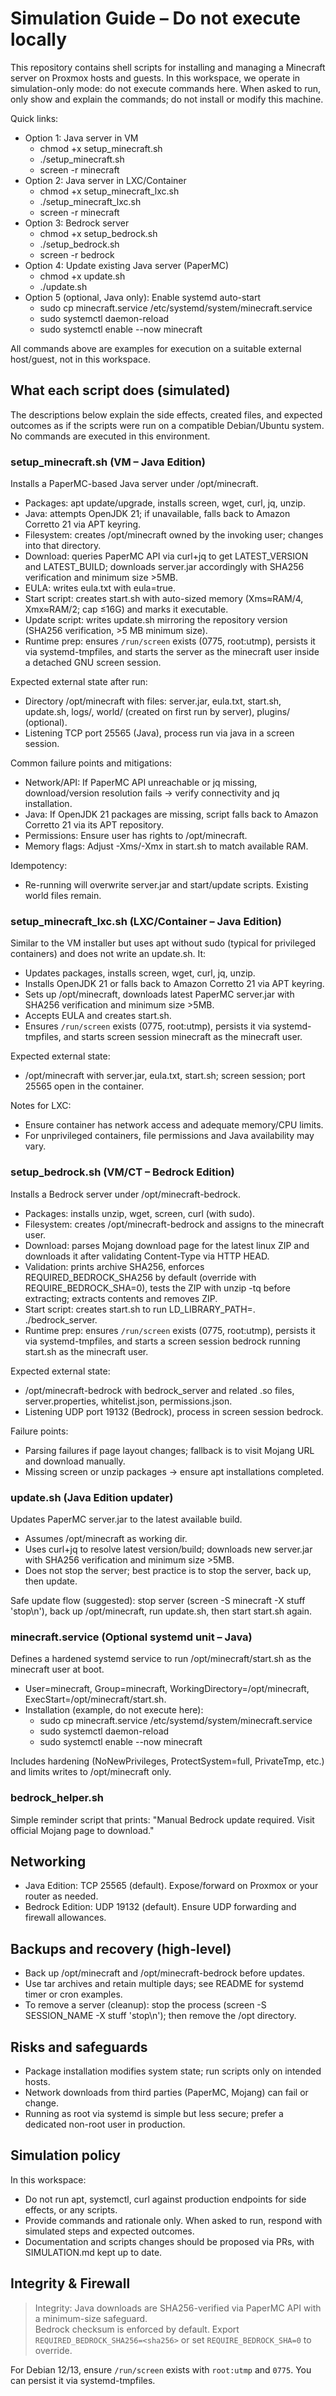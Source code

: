 # Simulation Guide – Do not execute locally

This repository contains shell scripts for installing and managing a Minecraft server on Proxmox hosts and guests. In this workspace, we operate in simulation-only mode: do not execute commands here. When asked to run, only show and explain the commands; do not install or modify this machine.

Quick links:

- Option 1: Java server in VM
  - chmod +x setup_minecraft.sh
  - ./setup_minecraft.sh
  - screen -r minecraft
- Option 2: Java server in LXC/Container
  - chmod +x setup_minecraft_lxc.sh
  - ./setup_minecraft_lxc.sh
  - screen -r minecraft
- Option 3: Bedrock server
  - chmod +x setup_bedrock.sh
  - ./setup_bedrock.sh
  - screen -r bedrock
- Option 4: Update existing Java server (PaperMC)
  - chmod +x update.sh
  - ./update.sh
- Option 5 (optional, Java only): Enable systemd auto-start
  - sudo cp minecraft.service /etc/systemd/system/minecraft.service
  - sudo systemctl daemon-reload
  - sudo systemctl enable --now minecraft

All commands above are examples for execution on a suitable external host/guest, not in this workspace.

## What each script does (simulated)

The descriptions below explain the side effects, created files, and expected outcomes as if the scripts were run on a compatible Debian/Ubuntu system. No commands are executed in this environment.

### setup_minecraft.sh (VM – Java Edition)

Installs a PaperMC-based Java server under /opt/minecraft.

- Packages: apt update/upgrade, installs screen, wget, curl, jq, unzip.
- Java: attempts OpenJDK 21; if unavailable, falls back to Amazon Corretto 21 via APT keyring.
- Filesystem: creates /opt/minecraft owned by the invoking user; changes into that directory.
- Download: queries PaperMC API via curl+jq to get LATEST_VERSION and LATEST_BUILD; downloads server.jar accordingly with SHA256 verification and minimum size >5MB.
- EULA: writes eula.txt with eula=true.
- Start script: creates start.sh with auto-sized memory (Xms≈RAM/4, Xmx≈RAM/2; cap ≤16G) and marks it executable.
- Update script: writes update.sh mirroring the repository version (SHA256 verification, >5 MB minimum size).
- Runtime prep: ensures `/run/screen` exists (0775, root:utmp), persists it via systemd-tmpfiles, and starts the server as the minecraft user inside a detached GNU screen session.

Expected external state after run:

- Directory /opt/minecraft with files: server.jar, eula.txt, start.sh, update.sh, logs/, world/ (created on first run by server), plugins/ (optional).
- Listening TCP port 25565 (Java), process run via java in a screen session.

Common failure points and mitigations:

- Network/API: If PaperMC API unreachable or jq missing, download/version resolution fails → verify connectivity and jq installation.
- Java: If OpenJDK 21 packages are missing, script falls back to Amazon Corretto 21 via its APT repository.
- Permissions: Ensure user has rights to /opt/minecraft.
- Memory flags: Adjust -Xms/-Xmx in start.sh to match available RAM.

Idempotency:

- Re-running will overwrite server.jar and start/update scripts. Existing world files remain.

### setup_minecraft_lxc.sh (LXC/Container – Java Edition)

Similar to the VM installer but uses apt without sudo (typical for privileged containers) and does not write an update.sh. It:

- Updates packages, installs screen, wget, curl, jq, unzip.
- Installs OpenJDK 21 or falls back to Amazon Corretto 21 via APT keyring.
- Sets up /opt/minecraft, downloads latest PaperMC server.jar with SHA256 verification and minimum size >5MB.
- Accepts EULA and creates start.sh.
- Ensures `/run/screen` exists (0775, root:utmp), persists it via systemd-tmpfiles, and starts screen session minecraft as the minecraft user.

Expected external state:

- /opt/minecraft with server.jar, eula.txt, start.sh; screen session; port 25565 open in the container.

Notes for LXC:

- Ensure container has network access and adequate memory/CPU limits.
- For unprivileged containers, file permissions and Java availability may vary.

### setup_bedrock.sh (VM/CT – Bedrock Edition)

Installs a Bedrock server under /opt/minecraft-bedrock.

- Packages: installs unzip, wget, screen, curl (with sudo).
- Filesystem: creates /opt/minecraft-bedrock and assigns to the minecraft user.
- Download: parses Mojang download page for the latest linux ZIP and downloads it after validating Content-Type via HTTP HEAD.
- Validation: prints archive SHA256, enforces REQUIRED_BEDROCK_SHA256 by default (override with REQUIRE_BEDROCK_SHA=0), tests the ZIP with unzip -tq before extracting; extracts contents and removes ZIP.
- Start script: creates start.sh to run LD_LIBRARY_PATH=. ./bedrock_server.
- Runtime prep: ensures `/run/screen` exists (0775, root:utmp), persists it via systemd-tmpfiles, and starts a screen session bedrock running start.sh as the minecraft user.

Expected external state:

- /opt/minecraft-bedrock with bedrock_server and related .so files, server.properties, whitelist.json, permissions.json.
- Listening UDP port 19132 (Bedrock), process in screen session bedrock.

Failure points:

- Parsing failures if page layout changes; fallback is to visit Mojang URL and download manually.
- Missing screen or unzip packages → ensure apt installations completed.

### update.sh (Java Edition updater)

Updates PaperMC server.jar to the latest available build.

- Assumes /opt/minecraft as working dir.
- Uses curl+jq to resolve latest version/build; downloads new server.jar with SHA256 verification and minimum size >5MB.
- Does not stop the server; best practice is to stop the server, back up, then update.

Safe update flow (suggested): stop server (screen -S minecraft -X stuff 'stop\n'), back up /opt/minecraft, run update.sh, then start start.sh again.

### minecraft.service (Optional systemd unit – Java)

Defines a hardened systemd service to run /opt/minecraft/start.sh as the minecraft user at boot.

- User=minecraft, Group=minecraft, WorkingDirectory=/opt/minecraft, ExecStart=/opt/minecraft/start.sh.
- Installation (example, do not execute here):
  - sudo cp minecraft.service /etc/systemd/system/minecraft.service
  - sudo systemctl daemon-reload
  - sudo systemctl enable --now minecraft

Includes hardening (NoNewPrivileges, ProtectSystem=full, PrivateTmp, etc.) and limits writes to /opt/minecraft only.

### bedrock_helper.sh

Simple reminder script that prints: "Manual Bedrock update required. Visit official Mojang page to download."

## Networking

- Java Edition: TCP 25565 (default). Expose/forward on Proxmox or your router as needed.
- Bedrock Edition: UDP 19132 (default). Ensure UDP forwarding and firewall allowances.

## Backups and recovery (high-level)

- Back up /opt/minecraft and /opt/minecraft-bedrock before updates.
- Use tar archives and retain multiple days; see README for systemd timer or cron examples.
- To remove a server (cleanup): stop the process (screen -S SESSION_NAME -X stuff 'stop\n'); then remove the /opt directory.

## Risks and safeguards

- Package installation modifies system state; run scripts only on intended hosts.
- Network downloads from third parties (PaperMC, Mojang) can fail or change.
- Running as root via systemd is simple but less secure; prefer a dedicated non-root user in production.

## Simulation policy

In this workspace:

- Do not run apt, systemctl, curl against production endpoints for side effects, or any scripts.
- Provide commands and rationale only. When asked to run, respond with simulated steps and expected outcomes.
- Documentation and scripts changes should be proposed via PRs, with SIMULATION.md kept up to date.

## Integrity & Firewall

> Integrity: Java downloads are SHA256-verified via PaperMC API with a minimum-size safeguard.  
> Bedrock checksum is enforced by default. Export `REQUIRED_BEDROCK_SHA256=<sha256>` or set `REQUIRE_BEDROCK_SHA=0` to override.

For Debian 12/13, ensure `/run/screen` exists with `root:utmp` and `0775`. You can persist it via systemd-tmpfiles.
